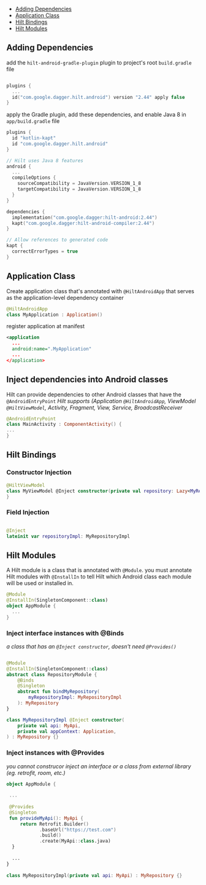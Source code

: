 
* [Adding Dependencies](#adding-dependencies)
* [Application Class](#application-class)
* [Hilt Bindings](#hilt-bindings)
* [Hilt Modules](#hilt-modules)



## Adding Dependencies

add the `hilt-android-gradle-plugin` plugin to project's root `build.gradle` file

```kotlin

plugins {
  ...
  id("com.google.dagger.hilt.android") version "2.44" apply false
}

```
apply the Gradle plugin, add these dependencies, and enable Java 8 in `app/build.gradle` file

```kotlin
plugins {
  id "kotlin-kapt"
  id "com.google.dagger.hilt.android"
}

// Hilt uses Java 8 features
android {
  ...
  compileOptions {
    sourceCompatibility = JavaVersion.VERSION_1_8
    targetCompatibility = JavaVersion.VERSION_1_8
  }
}

dependencies {
  implementation("com.google.dagger:hilt-android:2.44")
  kapt("com.google.dagger:hilt-android-compiler:2.44")
}

// Allow references to generated code
kapt {
  correctErrorTypes = true
}

```

## Application Class
Create application class that's annotated with `@HiltAndroidApp` that serves as the application-level dependency container

```kotlin
@HiltAndroidApp
class MyApplication : Application()
```
register application at manifest
```xml
<application 
  ...
  android:name=".MyApplication"
  ...
</application>
```

## Inject dependencies into Android classes
Hilt can provide dependencies to other Android classes that have the `@AndroidEntryPoint`
*Hilt supports (Application `@HiltAndroidApp`, ViewModel `@HiltViewModel`, Activity, Fragment, View, Service, BroadcastReceiver*

```kotlin
@AndroidEntryPoint
class MainActivity : ComponentActivity() {
...
}
```

## Hilt Bindings
### Constructor Injection
```kotlin
@HiltViewModel
class MyViewModel @Inject constructor(private val repository: Lazy<MyRepository>) : ViewModel() {
}
```
### Field Injection
```kotlin

@Inject
lateinit var repositoryImpl: MyRepositoryImpl

```

## Hilt Modules
A Hilt module is a class that is annotated with `@Module`.
you must annotate Hilt modules with `@InstallIn` to tell Hilt which Android class each module will be used or installed in.
```kotlin
@Module
@InstallIn(SingletonComponent::class)
object AppModule {
  ...
}
```

### Inject interface instances with @Binds
*a class that has an `@Inject constructor`, doesn't need `@Provides()`*
```kotlin

@Module
@InstallIn(SingletonComponent::class)
abstract class RepositoryModule {
    @Binds
    @Singleton
    abstract fun bindMyRepository(
        myRepositoryImpl: MyRepositoryImpl
    ): MyRepository
}

class MyRepositoryImpl @Inject constructor(
    private val api: MyApi,
    private val appContext: Application,
) : MyRepository {}
```


### Inject instances with @Provides
*you cannot construcor inject an interface or a class from external library (eg. retrofit, room, etc.)*

```kotlin
object AppModule {
 
 ...
 
 @Provides
 @Singleton
 fun provideMyApi(): MyApi {
     return Retrofit.Builder()
            .baseUrl("https://test.com")
            .build()
            .create(MyApi::class.java)
  }
  
  ...
}
  
class MyRepositoryImpl(private val api: MyApi) : MyRepository {}
```

